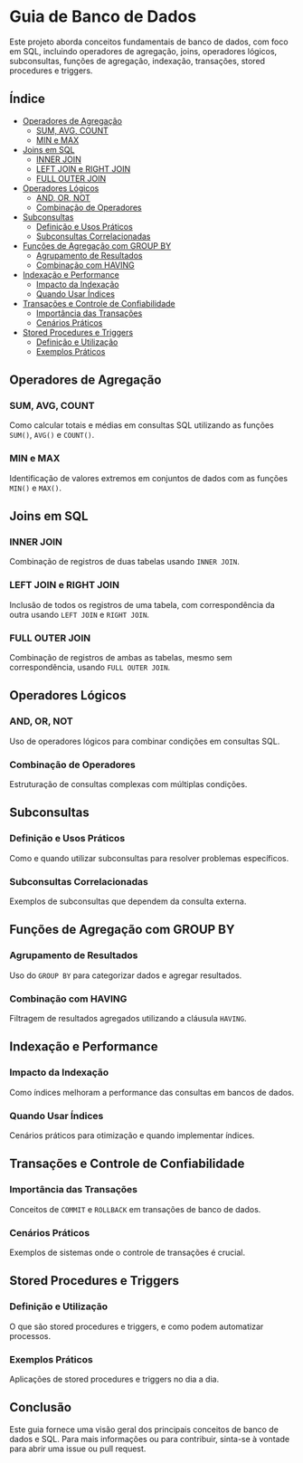 # Guia de Banco de Dados

Este projeto aborda conceitos fundamentais de banco de dados, com foco em SQL, incluindo operadores de agregação, joins, operadores lógicos, subconsultas, funções de agregação, indexação, transações, stored procedures e triggers.

## Índice

- [Operadores de Agregação](#operadores-de-agregação)
  - [SUM, AVG, COUNT](#sum-avg-count)
  - [MIN e MAX](#min-e-max)
- [Joins em SQL](#joins-em-sql)
  - [INNER JOIN](#inner-join)
  - [LEFT JOIN e RIGHT JOIN](#left-join-e-right-join)
  - [FULL OUTER JOIN](#full-outer-join)
- [Operadores Lógicos](#operadores-lógicos)
  - [AND, OR, NOT](#and-or-not)
  - [Combinação de Operadores](#combinação-de-operadores)
- [Subconsultas](#subconsultas)
  - [Definição e Usos Práticos](#definição-e-usos-práticos)
  - [Subconsultas Correlacionadas](#subconsultas-correlacionadas)
- [Funções de Agregação com GROUP BY](#funções-de-agregação-com-group-by)
  - [Agrupamento de Resultados](#agrupamento-de-resultados)
  - [Combinação com HAVING](#combinação-com-having)
- [Indexação e Performance](#indexação-e-performance)
  - [Impacto da Indexação](#impacto-da-indexação)
  - [Quando Usar Índices](#quando-usar-índices)
- [Transações e Controle de Confiabilidade](#transações-e-controle-de-confiabilidade)
  - [Importância das Transações](#importância-das-transações)
  - [Cenários Práticos](#cenários-práticos)
- [Stored Procedures e Triggers](#stored-procedures-e-triggers)
  - [Definição e Utilização](#definição-e-utilização)
  - [Exemplos Práticos](#exemplos-práticos)

## Operadores de Agregação

### SUM, AVG, COUNT
Como calcular totais e médias em consultas SQL utilizando as funções `SUM()`, `AVG()` e `COUNT()`.

### MIN e MAX
Identificação de valores extremos em conjuntos de dados com as funções `MIN()` e `MAX()`.

## Joins em SQL

### INNER JOIN
Combinação de registros de duas tabelas usando `INNER JOIN`.

### LEFT JOIN e RIGHT JOIN
Inclusão de todos os registros de uma tabela, com correspondência da outra usando `LEFT JOIN` e `RIGHT JOIN`.

### FULL OUTER JOIN
Combinação de registros de ambas as tabelas, mesmo sem correspondência, usando `FULL OUTER JOIN`.

## Operadores Lógicos

### AND, OR, NOT
Uso de operadores lógicos para combinar condições em consultas SQL.

### Combinação de Operadores
Estruturação de consultas complexas com múltiplas condições.

## Subconsultas

### Definição e Usos Práticos
Como e quando utilizar subconsultas para resolver problemas específicos.

### Subconsultas Correlacionadas
Exemplos de subconsultas que dependem da consulta externa.

## Funções de Agregação com GROUP BY

### Agrupamento de Resultados
Uso do `GROUP BY` para categorizar dados e agregar resultados.

### Combinação com HAVING
Filtragem de resultados agregados utilizando a cláusula `HAVING`.

## Indexação e Performance

### Impacto da Indexação
Como índices melhoram a performance das consultas em bancos de dados.

### Quando Usar Índices
Cenários práticos para otimização e quando implementar índices.

## Transações e Controle de Confiabilidade

### Importância das Transações
Conceitos de `COMMIT` e `ROLLBACK` em transações de banco de dados.

### Cenários Práticos
Exemplos de sistemas onde o controle de transações é crucial.

## Stored Procedures e Triggers

### Definição e Utilização
O que são stored procedures e triggers, e como podem automatizar processos.

### Exemplos Práticos
Aplicações de stored procedures e triggers no dia a dia.

## Conclusão

Este guia fornece uma visão geral dos principais conceitos de banco de dados e SQL. Para mais informações ou para contribuir, sinta-se à vontade para abrir uma issue ou pull request.

